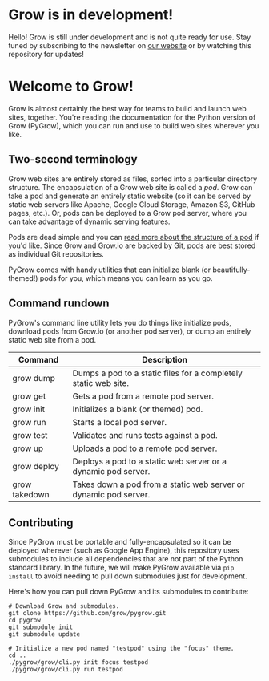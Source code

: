 # Grow is in development!

Hello! Grow is still under development and is not quite ready for use. Stay tuned by subscribing to the newsletter on [our website](http://grow.io) or by watching this repository for updates!

# Welcome to Grow!

Grow is almost certainly the best way for teams to build and launch web sites, together. You're reading the documentation for the Python version of Grow (PyGrow), which you can run and use to build web sites wherever you like.

## Two-second terminology

Grow web sites are entirely stored as files, sorted into a particular directory structure. The encapsulation of a Grow web site is called a *pod*. Grow can take a pod and generate an entirely static website (so it can be served by static web servers like Apache, Google Cloud Storage, Amazon S3, GitHub pages, etc.). Or, pods can be deployed to a Grow pod server, where you can take advantage of dynamic serving features.

Pods are dead simple and you can [read more about the structure of a pod](#) if you'd like. Since Grow and Grow.io are backed by Git, pods are best stored as individual Git repositories.

PyGrow comes with handy utilities that can initialize blank (or beautifully-themed!) pods for you, which means you can learn as you go.

## Command rundown

PyGrow's command line utility lets you do things like initialize pods, download pods from Grow.io (or another pod server), or dump an entirely static web site from a pod.

Command | Description
--- | ---
grow dump | Dumps a pod to a static files for a completely static web site.
grow get | Gets a pod from a remote pod server.
grow init | Initializes a blank (or themed) pod.
grow run | Starts a local pod server.
grow test | Validates and runs tests against a pod.
grow up | Uploads a pod to a remote pod server.
grow deploy | Deploys a pod to a static web server or a dynamic pod server.
grow takedown | Takes down a pod from a static web server or dynamic pod server.

## Contributing

Since PyGrow must be portable and fully-encapsulated so it can be deployed wherever (such as Google App Engine), this repository uses submodules to include all dependencies that are not part of the Python standard library. In the future, we will make PyGrow available via `pip install` to avoid needing to pull down submodules just for development.

Here's how you can pull down PyGrow and its submodules to contribute:

    # Download Grow and submodules.
    git clone https://github.com/grow/pygrow.git
    cd pygrow
    git submodule init
    git submodule update

    # Initialize a new pod named "testpod" using the "focus" theme.
    cd ..
    ./pygrow/grow/cli.py init focus testpod
    ./pygrow/grow/cli.py run testpod 
